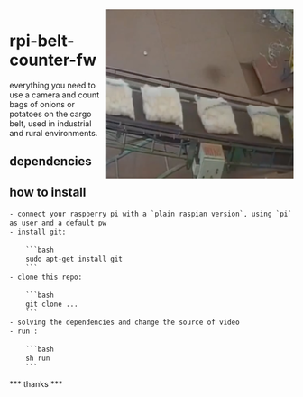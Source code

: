 <img src="https://github.com/andrebalen/rpi-belt-counter-fw/blob/main/logo.png" alt="Logo" align="right" />

# rpi-belt-counter-fw
 everything you need to use a camera and count bags of onions or potatoes on the cargo belt, used in industrial and rural environments.

## dependencies


## how to install

	- connect your raspberry pi with a `plain raspian version`, using `pi` as user and a default pw
	- install git: 
	
		```bash 
		sudo apt-get install git
		```
	- clone this repo: 
	
		```bash 
		git clone ...
		```
	- solving the dependencies and change the source of video 
	- run :
	
		```bash
		sh run
		```

*** thanks  ***

